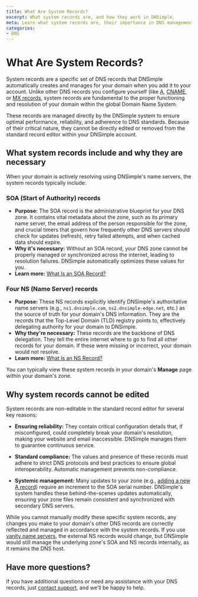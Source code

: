 ```yaml
---
title: What Are System Records?
excerpt: What system records are, and how they work in DNSimple.
meta: Learn what system records are, their importance in DNS management, and why you cannot edit them.
categories:
- DNS
---
```


# What Are System Records?
System records are a specific set of DNS records that DNSimple automatically creates and manages for your domain when you add it to your account. Unlike other DNS records you configure yourself (like [A](/articles/a-record/), [CNAME](/articles/cname-record/), or [MX records](/articles/mx-record/), system records are fundamental to the proper functioning and resolution of your domain within the global Domain Name System.

These records are managed directly by the DNSimple system to ensure optimal performance, reliability, and adherence to DNS standards. Because of their critical nature, they cannot be directly edited or removed from the standard record editor within your DNSimple account.

## What system records include and why they are necessary
When your domain is actively resolving using DNSimple's name servers, the system records typically include:

### SOA (Start of Authority) records
- **Purpose:** The SOA record is the administrative blueprint for your DNS zone. It contains vital metadata about the zone, such as its primary name server, the email address of the person responsible for the zone, and crucial timers that govern how frequently other DNS servers should check for updates (refresh), retry failed attempts, and when cached data should expire.
- **Why it's necessary:** Without an SOA record, your DNS zone cannot be properly managed or synchronized across the internet, leading to resolution failures. DNSimple automatically optimizes these values for you.
- **Learn more:** [What Is an SOA Record?](/articles/soa-record/)

### Four NS (Name Server) records
- **Purpose:** These NS records explicitly identify DNSimple's authoritative name servers (e.g., `ns1.dnsimple.com`, `ns2.dnsimple-edge.net`, etc.) as the source of truth for your domain's DNS information. They are the records that the Top-Level Domain (TLD) registry points to, effectively delegating authority for your domain to DNSimple.
- **Why they're necessary:** These records are the backbone of DNS delegation. They tell the entire internet where to go to find all other records for your domain. If these were missing or incorrect, your domain would not resolve.
- **Learn more:** [What Is an NS Record?](/articles/ns-record/) 

You can typically view these system records in your domain's **Manage** page within your domain's zone.

## Why system records cannot be edited
System records are non-editable in the standard record editor for several key reasons:

- **Ensuring reliability:** They contain critical configuration details that, if misconfigured, could completely break your domain's resolution, making your website and email inaccessible. DNSimple manages them to guarantee continuous service.

- **Standard compliance:** The values and presence of these records must adhere to strict DNS protocols and best practices to ensure global interoperability. Automatic management prevents non-compliance.

- **Systemic management:** Many updates to your zone (e.g., [adding a new A record](/articles/manage-a-record/)) require an increment to the SOA serial number. DNSimple's system handles these behind-the-scenes updates automatically, ensuring your zone files remain consistent and synchronized with secondary DNS servers.

While you cannot manually modify these specific system records, any changes you make to your domain's other DNS records are correctly reflected and managed in accordance with the system records. If you use [vanity name servers](/articles/what-are-vanity-name-servers/), the external NS records would change, but DNSimple would still manage the underlying zone's SOA and NS records internally, as it remains the DNS host.

## Have more questions?
If you have additional questions or need any assistance with your DNS records, just [contact support](https://dnsimple.com/feedback), and we'll be happy to help.
